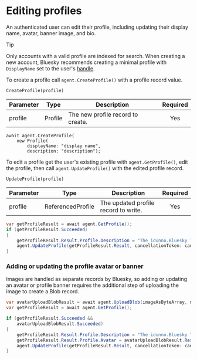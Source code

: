 # Editing profiles

An authenticated user can edit their profile, including updating their display name, avatar, banner image, and bio.

> [!TIP]
> Only accounts with a valid profile are indexed for search. When creating a new account, Bluesky recommends creating a minimal
> profile with `DisplayName` set to the user's [handle](../commonTerms.md#handles).

To create a profile call `agent.CreateProfile()` with a profile record value.

`CreateProfile(profile)`

| Parameter    | Type                | Description                                                             | Required   |
|--------------|---------------------|-------------------------------------------------------------------------|:----------:|
| profile      | Profile             | The new profile record to create.                                       | Yes        |

```
await agent.CreateProfile(
    new Profile(
        displayName: "display name",
        description: "description");
```

To edit a profile get the user's existing profile with `agent.GetProfile()`, edit the profile,
then call `agent.UpdateProfile()` with the edited profile record.

`UpdateProfile(profile)`

| Parameter    | Type                | Description                                                             | Required   |
|--------------|---------------------|-------------------------------------------------------------------------|:----------:|
| profile      | ReferencedProfile   | The updated profile record to write.                                    | Yes        |

```c#
var getProfileResult = await agent.GetProfile();
if (getProfileResult.Succeeded)
{
    getProfileResult.Result.Profile.Description = "The idunno.Bluesky Test Bot";
    agent.UpdateProfile(getProfileResult.Result, cancellationToken: cancellationToken);
}
```

### Adding or updating the profile avatar or banner

Images are handled as separate records by Bluesky, so adding or updating an avatar or profile banner requires the additional step of uploading the image to create a Blob record.

```c#
var avatarUploadBlobResult = await agent.UploadBlob(imageAsByteArray, mimeType: "image/jpeg");
var getProfileResult = await agent.GetProfile();

if (getProfileResult.Succeeded &&
    avatarUploadBlobResult.Succeeded)
{
    getProfileResult.Result.Profile.Description = "The idunno.Bluesky Test Bot";
    getProfileResult.Result.Profile.Avatar = avatarUploadBlobResult.Result;
    agent.UpdateProfile(getProfileResult.Result, cancellationToken: cancellationToken);
}
```
